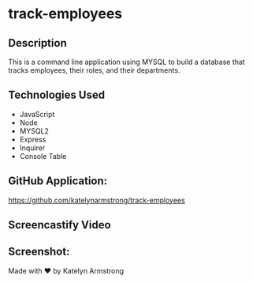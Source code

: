 # track-employees

## Description
This is a command line application using MYSQL to build a database that tracks employees, their roles, and their departments.

## Technologies Used
* JavaScript
* Node
* MYSQL2
* Express
* Inquirer
* Console Table

## GitHub Application:
https://github.com/katelynarmstrong/track-employees

## Screencastify Video

## Screenshot:


Made with ♥ by Katelyn Armstrong